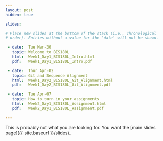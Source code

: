 ```yaml
---
layout: post
hidden: true

slides:

# Place new slides at the bottom of the stack (i.e., chronological
# order). Entries without a value for the 'date' will not be shown.

 - date:  Tue Mar-30
   topic: Welcome to BIS180L
   html:  Week1_Day1_BIS180L_Intro.html
   pdf:   Week1_Day1_BIS180L_Intro.pdf

 - date:  Thur Apr-02
   topic: Git and Sequence Alignment
   html:  Week1_Day2_BIS180L_Git_Alignment.html
   pdf:   Week1_Day2_BIS180L_Git_Alignment.pdf

 - date:  Tue Apr-07
   topic: How to turn in your assignments
   html:  Week2_Day1_BIS180L_Assignment.html
   pdf:   Week2_Day1_BIS180L_Assignment.pdf

---
```


This is probably not what you are looking for. You want the [main slides page]({{ site.baseurl }}/slides).
